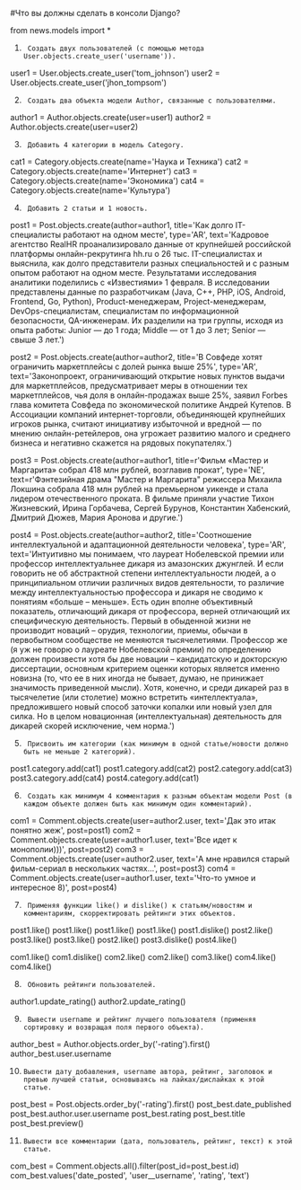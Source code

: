 #Что вы должны сделать в консоли Django?

from news.models import *

1.      Создать двух пользователей (с помощью метода User.objects.create_user('username')).

user1 = User.objects.create_user('tom_johnson')
user2 = User.objects.create_user('jhon_tompsom')

2.      Создать два объекта модели Author, связанные с пользователями.

author1 = Author.objects.create(user=user1)
author2 = Author.objects.create(user=user2)

3.      Добавить 4 категории в модель Category.

cat1 = Category.objects.create(name='Наука и Техника')
cat2 = Category.objects.create(name='Интернет')
cat3 = Category.objects.create(name='Экономика')
cat4 = Category.objects.create(name='Культура')

4.      Добавить 2 статьи и 1 новость.

post1 = Post.objects.create(author=author1, title='Как долго IT-специалисты работают на одном месте', type='AR', text='Кадровое агентство RealHR проанализировало данные от крупнейшей российской платформы онлайн-рекрутинга hh.ru о 26 тыс. IT-специалистах и выяснила, как долго представители разных специальностей и с разным опытом работают на одном месте. Результатами исследования аналитики поделились с «Известиями» 1 февраля. В исследовании представлены данные по разработчикам (Java, C++, PHP, iOS, Android, Frontend, Go, Python), Product-менеджерам, Project-менеджерам, DevOps-специалистам, специалистам по информационной безопасности, QA-инженерам. Их разделили на три группы, исходя из опыта работы: Junior — до 1 года; Middle — от 1 до 3 лет; Senior — свыше 3 лет.')

post2 = Post.objects.create(author=author2, title='В Совфеде хотят ограничить маркетплейсы с долей рынка выше 25%', type='AR', text='Законопроект, ограничивающий открытие новых пунктов выдачи для маркетплейсов, предусматривает меры в отношении тех маркетплейсов, чья доля в онлайн-продажах выше 25%, заявил Forbes глава комитета Совфеда по экономической политике Андрей Кутепов. В Ассоциации компаний интернет-торговли, объединяющей крупнейших игроков рынка, считают инициативу избыточной и вредной — по мнению онлайн-ретейлеров, она угрожает развитию малого и среднего бизнеса и негативно скажется на рядовых покупателях.')

post3 = Post.objects.create(author=author1, title=r'Фильм «Мастер и Маргарита» собрал 418 млн рублей, возглавив прокат', type='NE', text=r'Фэнтезийная драма "Мастер и Маргарита" режиссера Михаила Локшина собрала 418 млн рублей на премьерном уикенде и стала лидером отечественного проката. В фильме приняли участие Тихон Жизневский, Ирина Горбачева, Сергей Бурунов, Константин Хабенский, Дмитрий Дюжев, Мария Аронова и другие.')

post4 = Post.objects.create(author=author2, title='Соотношение интеллектуальной и адаптационной деятельности человека', type='AR', text='Интуитивно мы понимаем, что лауреат Нобелевской премии или профессор интеллектуальнее дикаря из амазонских джунглей. И если говорить не об абстрактной степени интеллектуальности людей, а о принципиальном отличии различных видов деятельности, то различие между интеллектуальностью профессора и дикаря не сводимо к понятиям «больше – меньше». Есть один вполне объективный показатель, отличающий дикаря от профессора, верней отличающий их специфическую деятельность. Первый в обыденной жизни не производит новаций – орудия, технологии, приемы, обычаи в первобытном сообществе не меняются тысячелетиями. Профессор же (я уж не говорю о лауреате Нобелевской премии) по определению должен произвести хотя бы две новации – кандидатскую и докторскую диссертации, основным критерием оценки которых является именно новизна (то, что ее в них иногда не бывает, думаю, не принижает значимость приведенной мысли). Хотя, конечно, и среди дикарей раз в тысячелетие (или столетие) можно встретить «интеллектуала», предложившего новый способ заточки копалки или новый узел для силка. Но в целом новационная (интеллектуальная) деятельность для дикарей скорей исключение, чем норма.')

5.      Присвоить им категории (как минимум в одной статье/новости должно быть не меньше 2 категорий).

post1.category.add(cat1)
post1.category.add(cat2)
post2.category.add(cat3)
post3.category.add(cat4)
post4.category.add(cat1)

6.      Создать как минимум 4 комментария к разным объектам модели Post (в каждом объекте должен быть как минимум один комментарий).

com1 = Comment.objects.create(user=author2.user, text='Дак это итак понятно жеж', post=post1)
com2 = Comment.objects.create(user=author1.user, text='Все идет к монополии)))', post=post2)
com3 = Comment.objects.create(user=author2.user, text='А мне нравился старый фильм-сериал в нескольких частях...', post=post3)
com4 = Comment.objects.create(user=author1.user, text='Что-то умное и интересное 8)', post=post4)

7.      Применяя функции like() и dislike() к статьям/новостям и комментариям, скорректировать рейтинги этих объектов.

post1.like()
post1.like()
post1.like()
post1.like()
post1.dislike()
post2.like()
post3.like()
post3.like()
post2.like()
post3.dislike()
post4.like()

com1.like()
com1.dislike()
com2.like()
com2.like()
com3.like()
com4.like()
com4.like()

8.      Обновить рейтинги пользователей.

author1.update_rating()
author2.update_rating()

9.      Вывести username и рейтинг лучшего пользователя (применяя сортировку и возвращая поля первого объекта).

author_best = Author.objects.order_by('-rating').first()
author_best.user.username

10.     Вывести дату добавления, username автора, рейтинг, заголовок и превью лучшей статьи, основываясь на лайках/дислайках к этой статье.

post_best = Post.objects.order_by('-rating').first()
post_best.date_published
post_best.author.user.username
post_best.rating
post_best.title
post_best.preview()

11.     Вывести все комментарии (дата, пользователь, рейтинг, текст) к этой статье.

com_best = Comment.objects.all().filter(post_id=post_best.id)
com_best.values('date_posted', 'user__username', 'rating', 'text')

